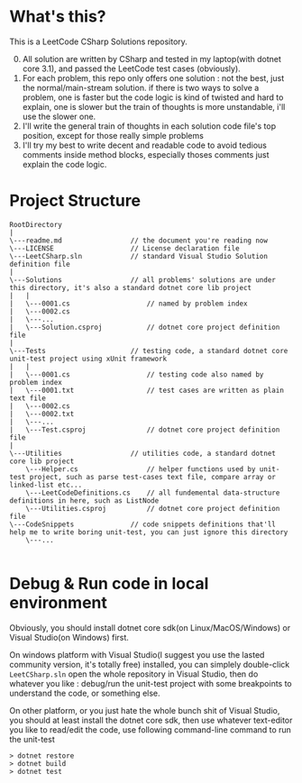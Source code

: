 # What's this?

This is a LeetCode CSharp Solutions repository.

0. All solution are written by CSharp and tested in my laptop(with dotnet core 3.1), and passed the LeetCode test cases (obviously).
0. For each problem, this repo only offers one solution : not the best, just the normal/main-stream solution. if there is two ways to solve a problem, one is faster but the code logic is kind of twisted and hard to explain, one is slower but the train of thoughts is more unstandable, i'll use the slower one.
0. I'll write the general train of thoughts in each solution code file's top position, except for those really simple problems
0. I'll try my best to write decent and readable code to avoid tedious comments inside method blocks, especially thoses comments just explain the code logic.

# Project Structure

```
RootDirectory
|
\---readme.md                 // the document you're reading now
\---LICENSE                   // License declaration file
\---LeetCSharp.sln            // standard Visual Studio Solution definition file
|
\---Solutions                 // all problems' solutions are under this directory, it's also a standard dotnet core lib project
|   |
|   \---0001.cs                   // named by problem index
|   \---0002.cs
|   \---...
|   \---Solution.csproj           // dotnet core project definition file
|
\---Tests                     // testing code, a standard dotnet core unit-test project using xUnit framework
|   |
|   \---0001.cs                   // testing code also named by problem index
|   \---0001.txt                  // test cases are written as plain text file
|   \---0002.cs
|   \---0002.txt
|   \---...
|   \---Test.csproj               // dotnet core project definition file
|
\---Utilities                 // utilities code, a standard dotnet core lib project
    \---Helper.cs                 // helper functions used by unit-test project, such as parse test-cases text file, compare array or linked-list etc...
    \---LeetCodeDefinitions.cs    // all fundemental data-structure definitions in here, such as ListNode
    \---Utilities.csproj          // dotnet core project definition file
\---CodeSnippets              // code snippets definitions that'll help me to write boring unit-test, you can just ignore this directory
    \---...


```

# Debug & Run code in local environment

Obviously, you should install dotnet core sdk(on Linux/MacOS/Windows) or Visual Studio(on Windows) first.

On windows platform with Visual Studio(I suggest you use the lasted community version, it's totally free) installed, you can simplely double-click `LeetCSharp.sln` open the whole repository in Visual Studio, then do whatever you like : debug/run the unit-test project with some breakpoints to understand the code, or something else.

On other platform, or you just hate the whole bunch shit of Visual Studio, you should at least install the dotnet core sdk, then use whatever text-editor you like to read/edit the code, use following command-line command to run the unit-test

```
> dotnet restore
> dotnet build
> dotnet test
```